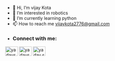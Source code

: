 - 👋 Hi, I’m vijay Kota
- 👀 I’m interested in robotics 
- 🌱 I’m currently learning python
- 📫 How to reach me vijaykota2776@gmail.com
- <h3 align="left">Connect with me:</h3>
<p align="left">
<a href="https://x.com/vijaykota2776?t=DXQdxfsUXDKqL8SVWU7BGw&s=08" target="blank"><img align="center" src="https://raw.githubusercontent.com/rahuldkjain/github-profile-readme-generator/master/src/images/icons/Social/twitter.svg" alt="yadavsourabhx" height="30" width="40" /></a>
<a href="https://www.linkedin.com/in/vijay-kota-8b3a69304?utm_source=share&utm_campaign=share_via&utm_content=profile&utm_medium=android_app" target="blank"><img align="center" src="https://raw.githubusercontent.com/rahuldkjain/github-profile-readme-generator/master/src/images/icons/Social/linked-in-alt.svg" alt="yadavsourabh" height="30" width="40" /></a>
<a href="https://www.instagram.com/vijaykota2776?igsh=MWRnenYyd25tYjd0dQ==" target="blank"><img align="center" src="https://raw.githubusercontent.com/rahuldkjain/github-profile-readme-generator/master/src/images/icons/Social/instagram.svg" alt="yadav.sourabhh" height="30" width="40" /></a>
</p>



<!---
vijayKota2776/vijayKota2776 is a ✨ special ✨ repository because its `README.md` (this file) appears on your GitHub profile.
You can click the Preview link to take a look at your changes.
--->
